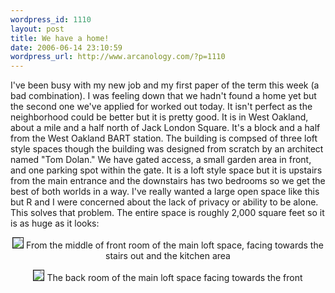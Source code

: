 ```yaml
--- 
wordpress_id: 1110
layout: post
title: We have a home!
date: 2006-06-14 23:10:59
wordpress_url: http://www.arcanology.com/?p=1110
---
```

I've been busy with my new job and my first paper of the term this week (a bad combination). I was feeling down that we hadn't found a home yet but the second one we've applied for worked out today. It isn't perfect as the neighborhood could be better but it is pretty good. It is in West Oakland, about a mile and a half north of Jack London Square. It's a block and a half from the West Oakland BART station. The building is compsed of three loft style spaces though the building was designed from scratch by an architect named "Tom Dolan." We have gated access, a small garden area in front, and one parking spot within the gate. It is a loft style space but it is upstairs from the main entrance and the downstairs has two bedrooms so we get the best of both worlds in a way. I've really wanted a large open space like this but R and I were concerned about the lack of privacy or ability to be alone. This solves that problem. The entire space is roughly 2,000 square feet so it is as huge as it looks: <p align="center">
                                                                                                                                                                                                                                                                                                                                                                                                                                                                                                                                                                                                                                                                                                                                                                                              <img border="1" src="http://www.zhangzhung.net/pics/oakland-loft-1.jpg" /> From the middle of front room of the main loft space, facing towards the stairs out and the kitchen area <p align="center">
                                                                                                                                                                                                                                                                                                                                                                                                                                                                                                                                                                                                                                                                                                                                                                                                <img border="1" src="http://www.zhangzhung.net/pics/oakland-loft-2.jpg" /> The back room of the main loft space facing towards the front